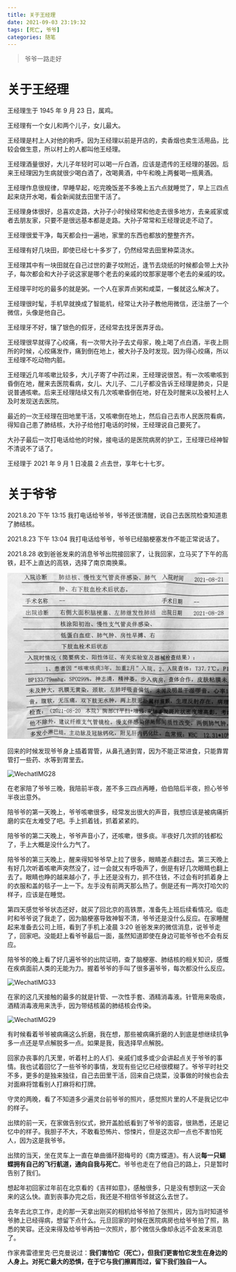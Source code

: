```yaml
---
title: 关于王经理
date: 2021-09-03 23:19:32
tags: [死亡, 爷爷]
categories: 随笔
---
```


> 爷爷一路走好

<!--more-->

# 关于王经理

王经理生于 1945 年 9 月 23 日，属鸡。

王经理有一个女儿和两个儿子，女儿最大。

王经理是村上人对他的称呼。因为王经理以前是开店的，卖香烟也卖生活用品，比较会做生意，所以村上的人都叫他王经理。

王经理酒量很好，大儿子年轻时可以喝一斤白酒，应该是遗传的王经理的基因。后来王经理因为生病就很少喝白酒了，改喝黄酒，中午和晚上两餐喝一瓶黄酒。

王经理作息很规律，早睡早起，吃完晚饭差不多晚上五六点就睡觉了，早上三四点起来烧开水喝，看会新闻就去田里干活了。

王经理身体很好，总喜欢走路，大孙子小时候经常和他走去很多地方，去亲戚家或者去朋友家，只要不是很远基本都是走路。大孙子常常和王经理说走不动了。

王经理很爱干净，每天都会扫一遍地，家里的东西也都放的整整齐齐。

王经理有好几块田，即使已经七十多岁了，仍然经常去田里种菜浇水。

王经理其中有一块田就在自己过世的妻子坟附近，逢节去烧纸的时候都会带上大孙子，每次都会和大孙子说这家是哪个老去的亲戚的坟那家是哪个老去的亲戚的坟。

王经理平时吃的最多的就是粥。一个人在家弄点粥和咸菜，一餐就这么解决了。

王经理很时髦，手机早就换成了智能机，经常让大孙子教他用微信，还注册了一个微信，头像是他自己。

王经理牙不好，镶了银色的假牙，还经常去找牙医弄牙齿。

王经理很早就得了心绞痛，有一次带大孙子去丈母家，晚上喝了点白酒，半夜上厕所的时候，心绞痛发作，痛到倒在地上，被大孙子及时发现。因为得心绞痛，所以王经理不吃动物内脏。

王经理近几年咳嗽比较多，大儿子寄了中药过来，王经理说很苦。有一次咳嗽咳到昏倒在地，醒来去医院看病，女儿、大儿子、二儿子都没告诉王经理是肺炎，只是说普通咳嗽。后来王经理陆续又有几次咳嗽昏倒在地，好在及时醒来以及被村上人及时发现送去医院。

最近的一次王经理在田地里干活，又咳嗽倒在地上，然后自己去市人民医院看病，得知自己患了肺结核，大孙子给他打电话的时候，王经理说自己要死了。

大孙子最后一次打电话给他的时候，接电话的是医院病房的护工，王经理已经神智不清说不了话了。

王经理于 2021 年 9 月 1 日凌晨 2 点去世，享年七十七岁。

# 关于爷爷

2021.8.20 下午 13:15 我打电话给爷爷，爷爷还很清醒，说自己去医院检查知道患了肺结核。

2021.8.23 下午 13:04 我打电话给爷爷，爷爷已经脑梗塞发作不能正常说话了。

2021.8.28 收到爸爸发来的消息爷爷出院接回家了，让我回家，立马买了下午的高铁，赶不上直达的高铁，选择了南京南换乘。

![WechatIMG34](https://raw.githubusercontent.com/Wonz5130/My-Private-ImgHost/master/img/WechatIMG34-20210903231945509.jpeg)

回来的时候发现爷爷身上插着胃管，从鼻孔通到胃，因为不能正常进食，只能靠胃管打一些药、水等到胃里去。

![WechatIMG28](https://raw.githubusercontent.com/Wonz5130/My-Private-ImgHost/master/img/WechatIMG28-20210903231946354.jpeg)

在老家陪了爷爷三晚，我陪前半夜，差不多三四点再睡，伯伯陪后半夜，担心爷爷半夜出意外。

陪爷爷的第一天晚上，爷爷咳嗽很多，经常发出很大的声音，我想应该是被病痛折磨的实在太难受了吧。手上抓着钱，抓着紧紧的。

陪爷爷的第二天晚上，爷爷声音小了，还咳嗽，很多痰。半夜好几次抓的钱都松了，手上大概是没什么力气了。

陪爷爷的第三天晚上，醒来得知爷爷早上拉了很多，眼睛差点翻过去。第三天晚上有好几次听着咳嗽声突然没了，过一会就又有呼吸声了，倒是有好几次眼睛也翻上去了。眼睛也睁的越来越小了，手上还是没有力，抓不住钱，不过会有时抓着身上的衣服和盖的毯子一上一下。左手没有前两天那么热了。倒是还有一两次打哈欠的样子，应该是在睡觉。

第四天感觉爷爷状态还好，就买了回北京的高铁票，准备先上班后续看情况。临走时和爷爷说了我走了，因为脑梗塞导致神智不清，爷爷还是没什么反应。在家睡醒起来准备去公司上班，看到了手机上凌晨 3:20 爸爸发来的微信消息，说爷爷走了，回家吧。没能赶上看爷爷最后一面，虽然知道即使在身边可能爷爷也不会有反应。

陪爷爷的晚上看了好几遍爷爷的出院证明，查了脑梗塞、肺结核的相关知识，感慨在疾病面前人类的无能为力。握着爷爷的手叫了很多遍爷爷，每次都没什么反应。

![WechatIMG33](https://raw.githubusercontent.com/Wonz5130/My-Private-ImgHost/master/img/WechatIMG33-20210903231947145.jpeg)

在家的这几天接触的最多的就是针管、一次性手套、酒精消毒液。针管用来吸痰，酒精消毒液用来洗手，因为带结核菌的肺结核会传染。

![WechatIMG29](https://raw.githubusercontent.com/Wonz5130/My-Private-ImgHost/master/img/WechatIMG29.jpeg)

有时候看着爷爷被病痛这么折磨，我在想，那些被病痛折磨的人到底是想继续抗争多一点还是早点解脱多一点。如果是我，我选择早点解脱。

回家办丧事的几天里，听着村上的人们、亲戚们或多或少会讲起点关于爷爷的事情。我也试着回忆了一些爷爷的事情，发现有些记忆已经很模糊了。爷爷平时社交不多，更多的是独来独往，自己去田里干活，回来自己烧菜，没事做的时候也会去对面麻将馆看别人打麻将和打牌。

守灵的两晚，看了不知道多少遍灵台前爷爷的照片，感觉照片里的人不是我记忆中的样子。

出殡的前一天，在家做告别仪式，掀开盖脸纸看到了爷爷的面容，很熟悉，还是记忆中的样子。我胆子不大，不敢看恐怖片、惊悚片，但是这次却一点也不害怕死人，因为这是我爷爷。

出殡的当天，坐在灵车上一直在单曲循环甜梅号的《南方蝶道》。有人说**每一只蝴蝶拥有自己的飞行航道，通向自我与死亡**。爷爷也走在了他自己的路上，只是暂时告别了我们。

想起年初回家过年前在北京看的《吉祥如意》，感触很多，只是没有想到这一天会来的这么快。直到丧事办完之后，我还是不相信爷爷就这么去世了。

去年去北京工作，走的那一天拿出刚买的相机给爷爷拍了张照片，因为当时知道爷爷肺上已经得病，想留下点什么。元旦回家的时候在医院病房也给爷爷拍了照，熟悉的笑容。还没来得及给爷爷再拍一次照片，那个微信头像却永远不会发来消息了。

作家弗雷德里克·巴克曼说过：**我们害怕它（死亡），但我们更害怕它发生在身边的人身上。对死亡最大的恐惧，在于它与我们擦肩而过，留下我们独自一人。**
